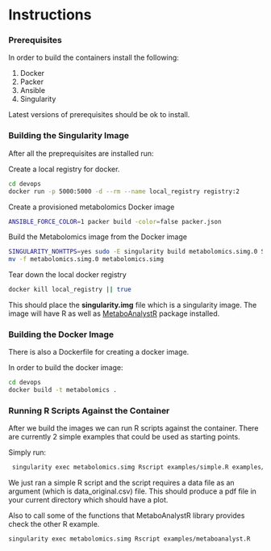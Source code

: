 # Instructions

### Prerequisites

In order to build the containers install the following:

1) Docker
2) Packer
3) Ansible
4) Singularity

Latest versions of prerequisites should be ok to install.

### Building the Singularity Image

After all the preprequisites are installed run:

Create a local registry for docker.

```sh
cd devops
docker run -p 5000:5000 -d --rm --name local_registry registry:2
```

Create a provisioned metabolomics Docker image

```sh
ANSIBLE_FORCE_COLOR=1 packer build -color=false packer.json
```

Build the Metabolomics image from the Docker image

```sh
SINGULARITY_NOHTTPS=yes sudo -E singularity build metabolomics.simg.0 Singularity.metabolomics
mv -f metabolomics.simg.0 metabolomics.simg
```

Tear down the local docker registry
```sh
docker kill local_registry || true
```

This should place the __singularity.img__ file which is a singularity image.
The image will have R as well as [MetaboAnalystR](https://github.com/xia-lab/MetaboAnalystR) package installed.

### Building the Docker Image

There is also a Dockerfile for creating a docker image.

In order to build the docker image:

```sh
cd devops
docker build -t metabolomics .
```

### Running R Scripts Against the Container

After we build the images we can run R scripts against the container.
There are currently 2 simple examples that could be used as starting points.

Simply run:

```sh
 singularity exec metabolomics.simg Rscript examples/simple.R examples/data_original.csv
```

We just ran a simple R script and the script requires a data file as an argument (which is data_original.csv) file.
This should produce a pdf file in your current directory which should have a plot.

Also to call some of the functions that MetaboAnalystR library provides check the other R example.

```sh
singularity exec metabolomics.simg Rscript examples/metaboanalyst.R
```

